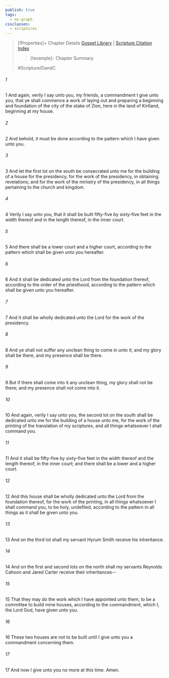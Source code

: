 ```yaml
---
publish: true
tags:
  - no-graph
cssclasses:
  - scriptures
---
```

>[!Properties]+ Chapter Details
>[Gospel Library](https://churchofjesuschrist.org/study/scriptures/dc-testament/dc/94?lang=eng)    |    [Scripture Citation Index](https://scriptures.byu.edu/#12e5e::c12e5e)
>>[!example]- Chapter Summary
>> 
> 
>
>#Scripture/DandC
###### 1
1 And again, verily I say unto you, my friends, a commandment I give unto you, that ye shall commence a work of laying out and preparing a beginning and foundation of the city of the stake of Zion, here in the land of Kirtland, beginning at my house.
###### 2
2 And behold, it must be done according to the pattern which I have given unto you.
###### 3
3 And let the first lot on the south be consecrated unto me for the building of a house for the presidency, for the work of the presidency, in obtaining revelations; and for the work of the ministry of the presidency, in all things pertaining to the church and kingdom.
###### 4
4 Verily I say unto you, that it shall be built fifty-five by sixty-five feet in the width thereof and in the length thereof, in the inner court.
###### 5
5 And there shall be a lower court and a higher court, according to the pattern which shall be given unto you hereafter.
###### 6
6 And it shall be dedicated unto the Lord from the foundation thereof, according to the order of the priesthood, according to the pattern which shall be given unto you hereafter.
###### 7
7 And it shall be wholly dedicated unto the Lord for the work of the presidency.
###### 8
8 And ye shall not suffer any unclean thing to come in unto it; and my glory shall be there, and my presence shall be there.
###### 9
9 But if there shall come into it any unclean thing, my glory shall not be there; and my presence shall not come into it.
###### 10
10 And again, verily I say unto you, the second lot on the south shall be dedicated unto me for the building of a house unto me, for the work of the printing of the translation of my scriptures, and all things whatsoever I shall command you.
###### 11
11 And it shall be fifty-five by sixty-five feet in the width thereof and the length thereof, in the inner court; and there shall be a lower and a higher court.
###### 12
12 And this house shall be wholly dedicated unto the Lord from the foundation thereof, for the work of the printing, in all things whatsoever I shall command you, to be holy, undefiled, according to the pattern in all things as it shall be given unto you.
###### 13
13 And on the third lot shall my servant Hyrum Smith receive his inheritance.
###### 14
14 And on the first and second lots on the north shall my servants Reynolds Cahoon and Jared Carter receive their inheritances--
###### 15
15 That they may do the work which I have appointed unto them, to be a committee to build mine houses, according to the commandment, which I, the Lord God, have given unto you.
###### 16
16 These two houses are not to be built until I give unto you a commandment concerning them.
###### 17
17 And now I give unto you no more at this time. Amen.
